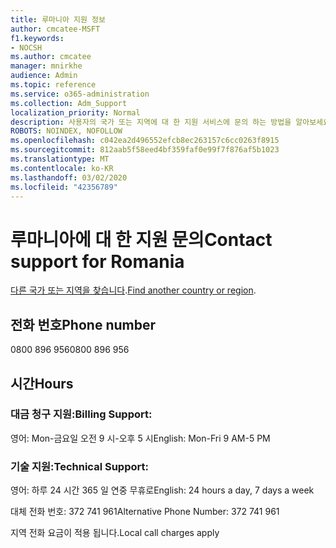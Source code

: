```yaml
---
title: 루마니아 지원 정보
author: cmcatee-MSFT
f1.keywords:
- NOCSH
ms.author: cmcatee
manager: mnirkhe
audience: Admin
ms.topic: reference
ms.service: o365-administration
ms.collection: Adm_Support
localization_priority: Normal
description: 사용자의 국가 또는 지역에 대 한 지원 서비스에 문의 하는 방법을 알아보세요.
ROBOTS: NOINDEX, NOFOLLOW
ms.openlocfilehash: c042ea2d496552efcb8ec263157c6cc0263f8915
ms.sourcegitcommit: 812aab5f58eed4bf359faf0e99f7f876af5b1023
ms.translationtype: MT
ms.contentlocale: ko-KR
ms.lasthandoff: 03/02/2020
ms.locfileid: "42356789"
---
```

# <a name="contact-support-for-romania"></a><span data-ttu-id="b2e64-103">루마니아에 대 한 지원 문의</span><span class="sxs-lookup"><span data-stu-id="b2e64-103">Contact support for Romania</span></span>

<span data-ttu-id="b2e64-104">[다른 국가 또는 지역을 찾습니다](../contact-support-for-business-products.md).</span><span class="sxs-lookup"><span data-stu-id="b2e64-104">[Find another country or region](../contact-support-for-business-products.md).</span></span>

## <a name="phone-number"></a><span data-ttu-id="b2e64-105">전화 번호</span><span class="sxs-lookup"><span data-stu-id="b2e64-105">Phone number</span></span>
<span data-ttu-id="b2e64-106">0800 896 956</span><span class="sxs-lookup"><span data-stu-id="b2e64-106">0800 896 956</span></span>

## <a name="hours"></a><span data-ttu-id="b2e64-107">시간</span><span class="sxs-lookup"><span data-stu-id="b2e64-107">Hours</span></span>
### <a name="billing-support"></a><span data-ttu-id="b2e64-108">대금 청구 지원:</span><span class="sxs-lookup"><span data-stu-id="b2e64-108">Billing Support:</span></span>

<span data-ttu-id="b2e64-109">영어: Mon-금요일 오전 9 시-오후 5 시</span><span class="sxs-lookup"><span data-stu-id="b2e64-109">English: Mon-Fri 9 AM-5 PM</span></span>

### <a name="technical-support"></a><span data-ttu-id="b2e64-110">기술 지원:</span><span class="sxs-lookup"><span data-stu-id="b2e64-110">Technical Support:</span></span>

<span data-ttu-id="b2e64-111">영어: 하루 24 시간 365 일 연중 무휴로</span><span class="sxs-lookup"><span data-stu-id="b2e64-111">English: 24 hours a day, 7 days a week</span></span>

<span data-ttu-id="b2e64-112">대체 전화 번호: 372 741 961</span><span class="sxs-lookup"><span data-stu-id="b2e64-112">Alternative Phone Number: 372 741 961</span></span>

<span data-ttu-id="b2e64-113">지역 전화 요금이 적용 됩니다.</span><span class="sxs-lookup"><span data-stu-id="b2e64-113">Local call charges apply</span></span>
